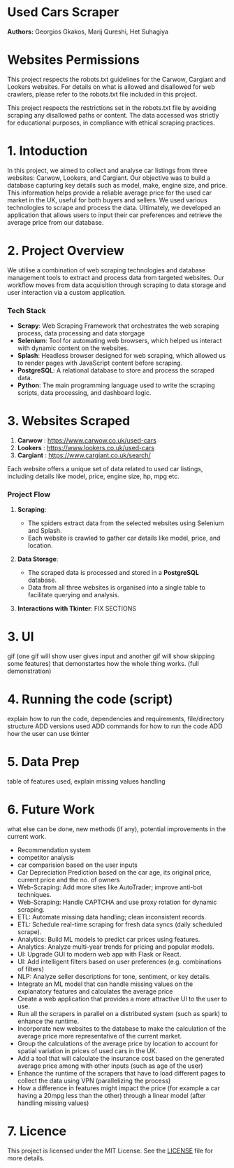 # Used Cars Scraper
**Authors:**   Georgios Gkakos, Marij Qureshi, Het Suhagiya

# Websites Permissions

This project respects the robots.txt guidelines for the Carwow, Cargiant and Lookers websites. For details on what is allowed and disallowed for web crawlers, please refer to the robots.txt file included in this project.

This project respects the restrictions set in the robots.txt file by avoiding scraping any disallowed paths or content. The data accessed was strictly for educational purposes, in compliance with ethical scraping practices.


# 1. Intoduction

In this project, we aimed to collect and analyse car listings from three websites: Carwow, Lookers, and Cargiant. Our objective was to build a database capturing key details such as model, make, engine size, and price. This information helps provide a reliable average price for the used car market in the UK, useful for both buyers and sellers. We used various technologies to scrape and process the data. Ultimately, we developed an application that allows users to input their car preferences and retrieve the average price from our database.

# 2. Project Overview

We utilise a combination of web scraping technologies and database management tools to extract and process data from targeted websites. Our workflow moves from data acquisition through scraping to data storage and user interaction via a custom application.

### Tech Stack

- **Scrapy**: Web Scraping Framework that orchestrates the web scraping process, data processing and data storgage
- **Selenium**: Tool for automating web browsers, which helped us interact with dynamic content on the websites.
- **Splash**: Headless browser designed for web scraping, which allowed us to render pages with JavaScript content before scraping.
- **PostgreSQL**: A relational database to store and process the scraped data.
- **Python**: The main programming language used to write the scraping scripts, data processing, and dashboard logic.

# 3. Websites Scraped

1. **Carwow** : https://www.carwow.co.uk/used-cars
2. **Lookers** : https://www.lookers.co.uk/used-cars
3. **Cargiant** : https://www.cargiant.co.uk/search/

Each website offers a unique set of data related to used car listings, including details like model, price, engine size, hp, mpg etc.

### Project Flow

1. **Scraping**: 
   - The spiders extract data from the selected websites using Selenium and Splash.
   - Each website is crawled to gather car details like model, price, and location.

2. **Data Storage**:
   - The scraped data is processed and stored in a **PostgreSQL** database.
   - Data from all three websites is organised into a single table to facilitate querying and analysis.

3. **Interactions with Tkinter**: FIX SECTIONS

# 3. UI
gif (one gif will show user gives input and another gif will show skipping some features) that demonstartes how the whole thing works. (full demonstration)



# 4. Running the code (script)
explain how to run the code, dependencies and requirements, file/directory structure
ADD versions used 
ADD commands for how to run the code
ADD how the user can use tkinter





# 5. Data Prep
table of features used, explain missing values handling 

# 6. Future Work
what else can be done, new methods (if any), potential improvements in the current work.

- Recommendation system
- competitor analysis
- car comparision based on the user inputs
- Car Depreciation Prediction based on the car age, its original price, current price and the no. of owners
- Web-Scraping: Add more sites like AutoTrader; improve anti-bot techniques.
- Web-Scraping: Handle CAPTCHA and use proxy rotation for dynamic scraping.
- ETL: Automate missing data handling; clean inconsistent records.
- ETL: Schedule real-time scraping for fresh data syncs (daily scheduled scrape).
- Analytics: Build ML models to predict car prices using features.
- Analytics: Analyze multi-year trends for pricing and popular models.
- UI: Upgrade GUI to modern web app with Flask or React.
- UI: Add intelligent filters based on user preferences (e.g. combinations of filters)
- NLP: Analyze seller descriptions for tone, sentiment, or key details.
- ⁠Integrate an ML model that can handle missing values on the explanatory features and calculates the average price
- ⁠Create a web application that provides a more attractive UI to the user to use.
- ⁠Run all the scrapers in parallel on a distributed system (such as spark) to enhance the runtime.
- ⁠Incorporate new websites to the database to make the calculation of the average price more representative of the current market.
- ⁠Group the calculations of the average price by location to account for spatial variation in prices of used cars in the UK.
- ⁠Add a tool that will calculate the insurance cost based on the generated average price among with other inputs (such as age of the user)
- ⁠Enhance the runtime of the scrapers that have to load different pages to collect the data using VPN (parallelizing the process)
- ⁠How a difference in features might impact the price (for example a car having a 20mpg less than the other) through a linear model (after handling missing values)

# 7. Licence
This project is licensed under the MIT License. See the [LICENSE](License) file for more details.

